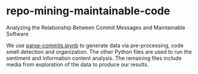 # repo-mining-maintainable-code
Analyzing the Relationship Between Commit Messages and Maintainable Software 

We use [parse-commits.ipynb](parse-commits.ipynb) to generate data via pre-processing, code smell detection and organization. The other Python files are used to run the sentiment and information content analysis.  The remaining files include media from exploration of the data to produce our results.
